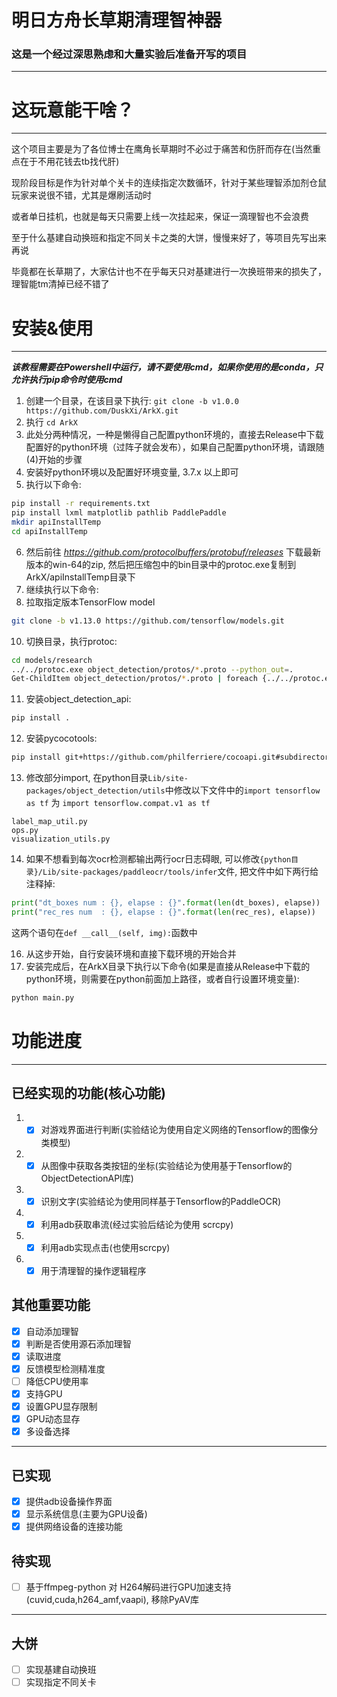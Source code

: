 # 明日方舟长草期清理智神器

### 这是一个经过深思熟虑和大量实验后准备开写的项目

 
---

# 这玩意能干啥？

---

这个项目主要是为了各位博士在鹰角长草期时不必过于痛苦和伤肝而存在(当然重点在于不用花钱去tb找代肝)

现阶段目标是作为针对单个关卡的连续指定次数循环，针对于某些理智添加剂仓鼠玩家来说很不错，尤其是爆刷活动时

或者单日挂机，也就是每天只需要上线一次挂起来，保证一滴理智也不会浪费

至于什么基建自动换班和指定不同关卡之类的大饼，慢慢来好了，等项目先写出来再说

毕竟都在长草期了，大家估计也不在乎每天只对基建进行一次换班带来的损失了，理智能tm清掉已经不错了

# 安装&使用

---

***该教程需要在Powershell中运行，请不要使用cmd，如果你使用的是conda，只允许执行pip命令时使用cmd***

1. 创建一个目录，在该目录下执行: `git clone -b v1.0.0 https://github.com/DuskXi/ArkX.git`
2. 执行 `cd ArkX`
3. 此处分两种情况，一种是懒得自己配置python环境的，直接去Release中下载配置好的python环境（过阵子就会发布），如果自己配置python环境，请跟随(4)开始的步骤
4. 安装好python环境以及配置好环境变量, 3.7.x 以上即可
5. 执行以下命令:

```bash
pip install -r requirements.txt
pip install lxml matplotlib pathlib PaddlePaddle
mkdir apiInstallTemp
cd apiInstallTemp
```

6. 然后前往 *https://github.com/protocolbuffers/protobuf/releases* 下载最新版本的win-64的zip,
   然后把压缩包中的bin目录中的protoc.exe复制到ArkX/apiInstallTemp目录下
7. 继续执行以下命令:
8. 拉取指定版本TensorFlow model

```bash
git clone -b v1.13.0 https://github.com/tensorflow/models.git
```

10. 切换目录，执行protoc:

```bash
cd models/research
../../protoc.exe object_detection/protos/*.proto --python_out=.
Get-ChildItem object_detection/protos/*.proto | foreach {../../protoc.exe "object_detection/protos/$($_.Name)" --python_out=.}
```

11. 安装object_detection_api:

```bash
pip install .
```

12. 安装pycocotools:

```bash
pip install git+https://github.com/philferriere/cocoapi.git#subdirectory=PythonAPI
```
13. 修改部分import, 在python目录`Lib/site-packages/object_detection/utils`中修改以下文件中的`import tensorflow as tf` 为 `import tensorflow.compat.v1 as tf`
```
label_map_util.py
ops.py
visualization_utils.py
```

14. 如果不想看到每次ocr检测都输出两行ocr日志碍眼, 可以修改`{python目录}/Lib/site-packages/paddleocr/tools/infer`文件, 把文件中如下两行给注释掉:
```python
print("dt_boxes num : {}, elapse : {}".format(len(dt_boxes), elapse))
print("rec_res num  : {}, elapse : {}".format(len(rec_res), elapse))
```
这两个语句在`def __call__(self, img):`函数中

16. 从这步开始，自行安装环境和直接下载环境的开始合并
17. 安装完成后，在ArkX目录下执行以下命令(如果是直接从Release中下载的python环境，则需要在python前面加上路径，或者自行设置环境变量):

```bash
python main.py
```

# 功能进度

---

## 已经实现的功能(核心功能)

1.
    - [X] 对游戏界面进行判断(实验结论为使用自定义网络的Tensorflow的图像分类模型)

2.
    - [X] 从图像中获取各类按钮的坐标(实验结论为使用基于Tensorflow的ObjectDetectionAPI库)

3.
    - [X] 识别文字(实验结论为使用同样基于Tensorflow的PaddleOCR)

4.
    - [X] 利用adb获取串流(经过实验后结论为使用 scrcpy)

5.
    - [X] 利用adb实现点击(也使用scrcpy)

6.
    - [X] 用于清理智的操作逻辑程序

## 其他重要功能

- [X] 自动添加理智
- [X] 判断是否使用源石添加理智
- [X] 读取进度
- [X] 反馈模型检测精准度
- [ ] 降低CPU使用率
- [X] 支持GPU
- [X] 设置GPU显存限制
- [X] GPU动态显存
- [X] 多设备选择

---

## 已实现

- [X] 提供adb设备操作界面
- [X] 显示系统信息(主要为GPU设备)
- [X] 提供网络设备的连接功能

## 待实现

- [ ] 基于ffmpeg-python 对 H264解码进行GPU加速支持(cuvid,cuda,h264_amf,vaapi), 移除PyAV库

---

## 大饼

- [ ] 实现基建自动换班
- [ ] 实现指定不同关卡